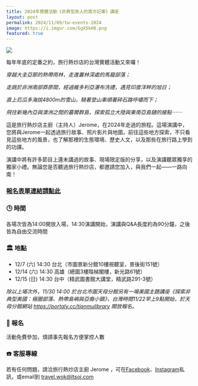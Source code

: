 ```yaml
---
title: 2024年實體活動《非典型旅人的南方記事》講座
layout: post
permalink: 2024/11/09/tw-events-2024
image: https://i.imgur.com/GgX5kH8.png
featured: true
---
```

![](https://i.imgur.com/GgX5kH8.png)

每年年底的定番之約，旅行熱炒店的台灣實體活動又來囉！

*穿越大圭亞那的熱帶雨林，走進叢林深處的馬龍部落；*

*走跳於非洲南部莽原間，經過維多利亞瀑布洗禮，遇見印度洋畔的旭日；*

*直上厄瓜多海拔4800m的雪山，騎著登山車順著碎石路呼嘯而下；*

*飛往新幾內亞與澳洲之間的蕞爾群島，探索孤立大陸與東南亞島鏈的接點⋯⋯*

這是旅行熱炒店主廚（主持人）Jerome，在2024年走過的旅程。這場演講中，您將與Jerome一起透過旅行故事、照片影片與地圖，前往這些地方探索，不只看見這些地方的風景，也了解那裡的生態環境、歷史人文，以及那些在旅行路上學到的功課。

演講中將有許多節目上還未講過的故事、現場限定版的分享，以及演講聽眾獨享的獨家小禮。無論您是否聽過旅行熱炒店，都邀請您加入，與我們一起——一路向南！

### [報名表單連結請點此](https://forms.gle/GjTJkZhs64tbjPnt9)

### 🕒 時間

各場次皆為14:00開放入場，14:30演講開始，演講與Q&A長度約為90分鐘，之後皆為自由交流時間

### 🏛️ 地點

* 12/7 (六) 14:30 台北（市圖景新分館10樓視聽室，景後街151號）
* 12/14 (六) 14:30 高雄（總圖3樓階梯閣樓，新光路61號）
* 12/15 (日) 14:30 台中（精武圖書館大講堂，精武路291-3號）

*除以上場次外，11/30 14:00 於台北市圖天母分館另有一場美國主題講座《探索非典型美國：極圈部落、熱帶島嶼與亞裔小鎮》，台灣時間11/22早上9點開始，於天母分館網站 https://portaly.cc/tianmulibrary 開放報名。*

### 🎫 報名

活動免費參加，煩請事先報名方便掌控人數

### ☎️ 客服專線

若有任何問題，請洽旅行熱炒店主廚 Jerome ，可在[Facebook](https://www.facebook.com/travel.wok)、[Instagram](https://www.instagram.com/travel.wok/)私訊，或email到 travel.wok@ltsoj.com
